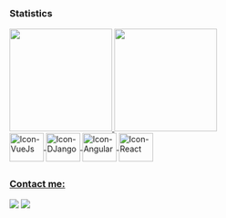 

##

### Statistics
<div>
  <a href="https://github.com/bruno-cunha-souza">
  <img height="180em" src="https://github-readme-stats.vercel.app/api?username=bruno-cunha-souza&show_icons=true&theme=dark&include_all_commits=true&count_private=true"/> 
  <img height="180em" src="https://github-readme-stats.vercel.app/api/top-langs/?username=bruno-cunha-souza&layout=compact&langs_count=7&theme=dark"/>
</div>
  
<div style="display: inline_block, margin-top:1rem">
   <img align="center" alt="Icon-VueJs" height="50" width="60" src="https://cdn.jsdelivr.net/gh/devicons/devicon/icons/vuejs/vuejs-original-wordmark.svg" />
   <img align="center" alt="Icon-DJango" height="50" width="60" src="https://cdn.jsdelivr.net/gh/devicons/devicon/icons/django/django-plain.svg" />
   <img align="center" alt="Icon-Angular" height="50" width="60" src="https://cdn.jsdelivr.net/gh/devicons/devicon/icons/angularjs/angularjs-plain.svg" />
   <img align="center" alt="Icon-React" height="50" width="60" src="https://cdn.jsdelivr.net/gh/devicons/devicon/icons/vuejs/vuejs-original.svg" />
</div>  
  
##
  
### Contact me:

<div>
  <a href = "mailto:brunosouza.cup@gmail.com"><img src="https://img.shields.io/badge/Gmail-D14836?style=for-the-badge&logo=gmail&logoColor=white" target="_blank"></a>
  <a href="https://www.linkedin.com/in/bruno-souza-913984189" target="_blank"><img src="https://img.shields.io/badge/-LinkedIn-%230077B5?style=for-the-badge&logo=linkedin&logoColor=white" target="_blank"></a>   
</div>
